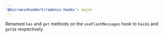 ```yaml
---
'@microeinhundert/radonis-hooks': major
---
```


Renamed `has` and `get` methods on the `useFlashMessages` hook to `has$$` and `get$$` respectively.
